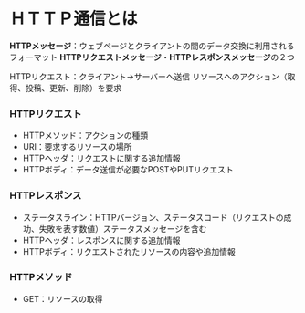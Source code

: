 # ＨＴＴＰ通信とは

**HTTPメッセージ**：ウェブページとクライアントの間のデータ交換に利用されるフォーマット
**HTTPリクエストメッセージ**・**HTTPレスポンスメッセージ**の２つ

HTTPリクエスト：クライアント→サーバーへ送信
リソースへのアクション（取得、投稿、更新、削除）を要求

### HTTPリクエスト

- HTTPメソッド：アクションの種類
- URI：要求するリソースの場所
- HTTPヘッダ：リクエストに関する追加情報
- HTTPボディ：データ送信が必要なPOSTやPUTリクエスト

### HTTPレスポンス

- ステータスライン：HTTPバージョン、ステータスコード（リクエストの成功、失敗を表す数値）ステータスメッセージを含む
- HTTPヘッダ：レスポンスに関する追加情報
- HTTPボディ：リクエストされたリソースの内容や追加情報

### HTTPメソッド

- GET：リソースの取得

